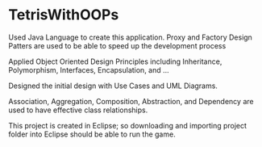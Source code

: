 # TetrisWithOOPs
Used Java Language to create this application. Proxy and Factory Design Patters are used to be able to speed up the development process

Applied Object Oriented Design Principles including Inheritance, Polymorphism, Interfaces, Encapsulation, and ...

Designed the initial design with Use Cases and UML Diagrams.

Association, Aggregation, Composition, Abstraction, and Dependency are used to have effective class relationships.

This project is created in Eclipse; so downloading and importing project folder into Eclipse should be able to run the game.  
